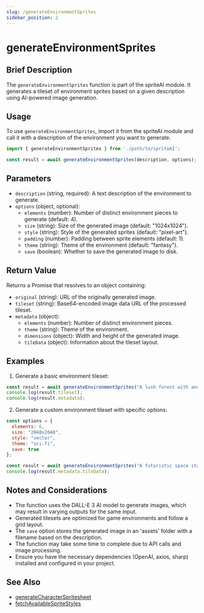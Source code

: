 ```yaml
---
slug: /generateEnvironmentSprites
sidebar_position: 2
---
```


# generateEnvironmentSprites

## Brief Description

The `generateEnvironmentSprites` function is part of the spriteAI module. It generates a tileset of environment sprites based on a given description using AI-powered image generation.

## Usage

To use `generateEnvironmentSprites`, import it from the spriteAI module and call it with a description of the environment you want to generate.

```javascript
import { generateEnvironmentSprites } from './path/to/spriteAI';

const result = await generateEnvironmentSprites(description, options);
```

## Parameters

- `description` (string, required): A text description of the environment to generate.
- `options` (object, optional):
  - `elements` (number): Number of distinct environment pieces to generate (default: 4).
  - `size` (string): Size of the generated image (default: "1024x1024").
  - `style` (string): Style of the generated sprites (default: "pixel-art").
  - `padding` (number): Padding between sprite elements (default: 1).
  - `theme` (string): Theme of the environment (default: "fantasy").
  - `save` (boolean): Whether to save the generated image to disk.

## Return Value

Returns a Promise that resolves to an object containing:

- `original` (string): URL of the originally generated image.
- `tileset` (string): Base64-encoded image data URL of the processed tileset.
- `metadata` (object):
  - `elements` (number): Number of distinct environment pieces.
  - `theme` (string): Theme of the environment.
  - `dimensions` (object): Width and height of the generated image.
  - `tileData` (object): Information about the tileset layout.

## Examples

1. Generate a basic environment tileset:

```javascript
const result = await generateEnvironmentSprites("A lush forest with ancient ruins");
console.log(result.tileset);
console.log(result.metadata);
```

2. Generate a custom environment tileset with specific options:

```javascript
const options = {
  elements: 6,
  size: "2048x2048",
  style: "vector",
  theme: "sci-fi",
  save: true
};

const result = await generateEnvironmentSprites("A futuristic space station interior", options);
console.log(result.metadata.tileData);
```

## Notes and Considerations

- The function uses the DALL-E 3 AI model to generate images, which may result in varying outputs for the same input.
- Generated tilesets are optimized for game environments and follow a grid layout.
- The `save` option stores the generated image in an 'assets' folder with a filename based on the description.
- The function may take some time to complete due to API calls and image processing.
- Ensure you have the necessary dependencies (OpenAI, axios, sharp) installed and configured in your project.

## See Also

- [generateCharacterSpritesheet](/generateCharacterSpritesheet)
- [fetchAvailableSpriteStyles](/fetchAvailableSpriteStyles)